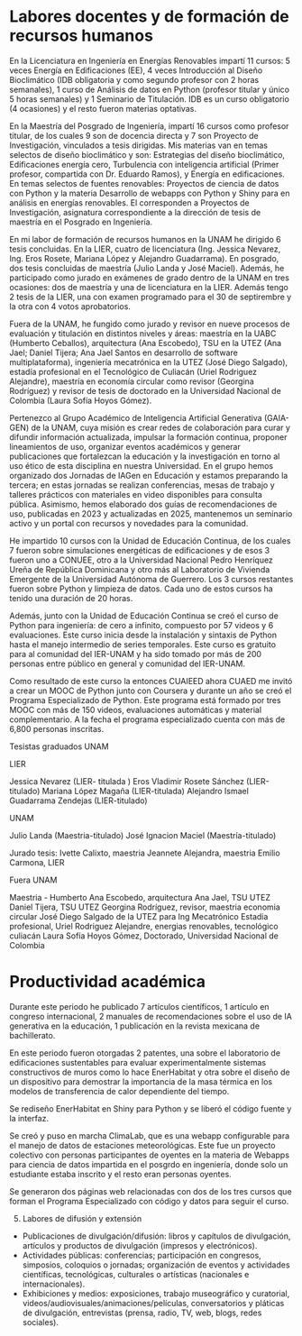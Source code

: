 # Labores docentes y de formación de recursos humanos


En la Licenciatura en Ingeniería en Energías Renovables impartí 11 cursos: 5 veces Energía en Edificaciones (EE), 4 veces Introducción al Diseño Bioclimático (IDB obligatoria y como segundo profesor con 2 horas semanales), 1 curso de Análisis de datos en Python (profesor titular y único 5 horas semanales) y 1 Seminario de Titulación. IDB es un curso obligatorio (4 ocasiones) y el resto fueron materias optativas.

En la Maestría del Posgrado de Ingeniería,  impartí 16 cursos como profesor titular, de los cuales 9 son de docencia directa y 7 son Proyecto de Investigación,  vinculados a tesis dirigidas. Mis materias van en temas selectos de diseño bioclimático y son: Estrategias del diseño bioclimático, Edificaciones energía cero, Turbulencia con inteligencia artificial (Primer profesor, compartida con Dr. Eduardo Ramos), y Energía en edificaciones.  En temas selectos de fuentes renovables: Proyectos de ciencia de datos con Python y la materia Desarrollo de webapps con Python y Shiny para en análisis en energías renovables. El corresponden a Proyectos de Investigación, asignatura correspondiente a la dirección de tesis de maestría en el Posgrado en Ingeniería.

En mi labor de formación de recursos humanos en la UNAM he dirigido 6 tesis concluidas. En la LIER, cuatro de licenciatura (Ing. Jessica Nevarez, Ing. Eros Rosete, Mariana López y Alejandro Guadarrama). En posgrado, dos tesis concluidas de maestría (Julio Landa y José Maciel). Además, he participado como jurado en exámenes de grado dentro de la UNAM en tres ocasiones: dos de maestría  y una de licenciatura en la LIER. Además tengo 2 tesis de la LIER, una con examen programado para el 30 de septirembre y la otra con 4 votos aprobatorios. 

Fuera de la UNAM, he fungido como jurado y revisor en nueve procesos de evaluación y titulación en distintos niveles y áreas: maestría en la UABC (Humberto Ceballos), arquitectura (Ana Escobedo), TSU en la UTEZ (Ana Jael; Daniel Tijera; Ana Jael Santos en desarrollo de software multiplataforma), ingeniería mecatrónica en la UTEZ (José Diego Salgado), estadía profesional en el Tecnológico de Culiacán (Uriel Rodriguez Alejandre), maestría en economía circular como revisor (Georgina Rodríguez) y revisor de tesis de doctorado en la Universidad Nacional de Colombia (Laura Sofía Hoyos Gómez).

Pertenezco al Grupo Académico de Inteligencia Artificial Generativa (GAIA-GEN) de la UNAM, cuya misión es crear redes de colaboración para curar y difundir información actualizada, impulsar la formación continua, proponer lineamientos de uso, organizar eventos académicos y generar publicaciones que fortalezcan la educación y la investigación en torno al uso ético de esta disciplina en nuestra Universidad. En el grupo hemos organizado dos Jornadas de IAGen en Educación y estamos preparando la tercera; en estas jornadas se realizan conferencias, mesas de trabajo y talleres prácticos con materiales en video disponibles para consulta pública. Asimismo, hemos elaborado dos guías de recomendaciones de uso, publicadas en 2023 y actualizadas en 2025, mantenemos un seminario activo y un portal con recursos y novedades para la comunidad.

He impartido 10 cursos con la Unidad de Educación Continua, de los cuales 7 fueron sobre simulaciones energéticas de edificaciones y de esos 3 fueron uno a CONUEE, otro a la Universidad Nacional Pedro Henríquez Ureña de República Dominicana y otro más al Laboratorio de Vivienda Emergente de la Universidad Autónoma de Guerrero. Los 3 cursos restantes fueron sobre Python y limpieza de datos. Cada uno de estos cursos ha tenido una duración de 20 horas.

Además, junto con la Unidad de Educación Continua se creó el curso de Python para ingeniería: de cero a infinito, compuesto por 57 videos y 6 evaluaciones. Este curso inicia desde la instalación y sintaxis de Python hasta el manejo intermedio de series temporales. Este curso es gratuito para al comunidad del IER-UNAM y ha sido tomado por más de 200 personas entre público en general y comunidad del IER-UNAM.

Como resultado de este curso la entonces CUAIEED ahora CUAED me invitó a crear un MOOC de Python junto con Coursera y durante un año se creó el Programa Especializado de Python. Este programa está formado por tres MOOC con más de 150 videos, evaluaciones automáticas y material complementario. A la fecha el programa especializado cuenta con más de  6,800 personas inscritas.

Tesistas graduados UNAM

LIER

Jessica Nevarez (LIER- titulada )
Eros Vladimir Rosete Sánchez (LIER-titulado)
Mariana López Magaña (LIER-titulada)
Alejandro Ismael Guadarrama Zendejas (LIER-titulado)

UNAM

Julio Landa (Maestria-titulado)
José Ignacion Maciel (Maestría-titulado)

Jurado tesis: Ivette Calixto, maestria Jeannete Alejandra, maestria Emilio Carmona, LIER

Fuera UNAM

Maestria - Humberto Ana Escobedo, arquitectura Ana Jael, TSU UTEZ Daniel Tijera, TSU UTEZ Georgina Rodríguez, revisor, maestria economia circular José Diego Salgado de la UTEZ para Ing Mecatrónico Estadia profesional, Uriel Rodriguez Alejandre, energias renovables, tecnológico culiacán Laura Sofía Hoyos Gómez, Doctorado, Universidad Nacional de Colombia






# Productividad académica

Durante este periodo he publicado 7 artículos científicos, 1 artículo en congreso internacional, 2 manuales de recomendaciones sobre el uso de IA generativa en la educación, 1 publicación en la revista mexicana de bachillerato.

En este periodo fueron otorgadas 2 patentes, una sobre el laboratorio de edificaciones sustentables para evaluar experimentalmente sistemas constructivos de muros como lo hace EnerHabitat y otra sobre el diseño de un dispositivo para demostrar la importancia de la masa térmica en los modelos de transferencia de calor dependiente del tiempo. 

Se rediseño EnerHabitat en Shiny para Python y se liberó el código fuente y la interfaz. 

Se creó y puso en marcha ClimaLab, que es una webapp configurable para el manejo de datos de estaciones meteorológicas. Este fue un proyecto colectivo con personas participantes de oyentes en la materia de Webapps para ciencia de datos impartida en el posgrdo en ingeniería, donde solo un estudiante estaba inscrito y el resto eran personas oyentes.

Se generaron dos páginas web relacionadas con dos de los tres cursos que forman el Programa Especializado con código y datos para seguir el curso.


5. Labores de difusión y extensión

* Publicaciones de divulgación/difusión: libros y capítulos de divulgación, artículos y productos de divulgación (impresos y electrónicos).
* Actividades públicas: conferencias; participación en congresos, simposios, coloquios o jornadas; organización de eventos y actividades científicas, tecnológicas, culturales o artísticas (nacionales e internacionales).
* Exhibiciones y medios: exposiciones, trabajo museográfico y curatorial, videos/audiovisuales/animaciones/películas, conversatorios y pláticas de divulgación, entrevistas (prensa, radio, TV, web, blogs, redes sociales).
